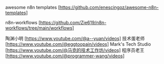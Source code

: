 awesome n8n templates [https://github.com/enescingoz/awesome-n8n-templates]

n8n-workflows [https://github.com/Zie619/n8n-workflows/tree/main/workflows]


陶渊小明 [https://www.youtube.com/@a--yuan/videos]
技术蛋老师 [https://www.youtube.com/@eggtoopain/videos]
Mark's Tech Studio [https://www.youtube.com/@马克的技术工作坊/videos]
程序员老王 [https://www.youtube.com/@programmer-wang/videos]



